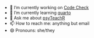 - 🔭 I’m currently working on [Code Check](https://github.com/code-check-club)
- 🌱 I’m currently learning [quarto](https://debruine.github.io/quarto_demo/)
- 💬 Ask me about [psyTeachR](https://github.com/PsyTeachR)
- 📫 How to reach me: anything but email
- 😄 Pronouns: she/they

